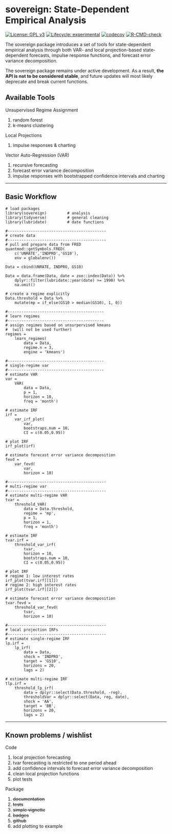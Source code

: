 # sovereign: State-Dependent Empirical Analysis  

<!-- badges: start -->
[![License: GPL v3](https://img.shields.io/badge/License-GPL%20v3-blue.svg)](http://www.gnu.org/licenses/gpl-3.0)
[![Lifecycle: experimental](https://img.shields.io/badge/lifecycle-experimental-orange.svg)](https://www.tidyverse.org/lifecycle/#experimental)
[![codecov](https://codecov.io/gh/tylerJPike/sovereign/branch/main/graph/badge.svg?token=WXLWR6H93B)](https://codecov.io/gh/tylerJPike/sovereign)
[![R-CMD-check](https://github.com/r-lib/usethis/workflows/R-CMD-check/badge.svg)](https://github.com/r-lib/usethis/actions)
<!-- badges: end -->

The sovereign package introduces a set of tools for state-dependent empirical analysis through both VAR- and local projection-based state-dependent forecasts, impulse response functions, and forecast error variance decomposition. 

The sovereign package remains under active development. As a result, **the API is not to be considered stable**, and future updates will most likely deprecate and break current functions. 

## Available Tools  

Unsupervised Regime Assignment
1. random forest  
2. k-means clustering  

Local Projections
1. impulse responses & charting

Vector Auto-Regression (VAR)
1. recursive forecasting 
2. forecast error variance decomposition
3. impulse responses with bootstrapped confidence intervals and charting

----

## Basic Workflow 
    # load packages
    library(sovereign)         # analysis
    library(tidyverse)         # general cleaning
    library(lubridate)         # date functions

    #-------------------------------------------
    # create data
    #-------------------------------------------
    # pull and prepare data from FRED
    quantmod::getSymbols.FRED(
        c('UNRATE','INDPRO','GS10'), 
        env = globalenv())

    Data = cbind(UNRATE, INDPRO, GS10)

    Data = data.frame(Data, date = zoo::index(Data)) %>%
        dplyr::filter(lubridate::year(date) >= 1990) %>% 
        na.omit()

    # create a regime explicitly   
    Data.threshold = Data %>%
        mutate(mp = if_else(GS10 > median(GS10), 1, 0))

    #------------------------------------------
    # learn regimes
    #------------------------------------------
    # assign regimes based on unsurpervised kmeans
    #  (will not be used further)
    regimes = 
        learn_regimes(
            data = Data, 
            regime.n = 3, 
            engine = 'kmeans')

    #------------------------------------------
    # single-regime var
    #------------------------------------------
    # estimate VAR
    var =
        VAR(
            data = Data,
            p = 1,
            horizon = 10,
            freq = 'month')

    # estimate IRF
    irf =
        var_irf_plot(
            var,
            bootstraps.num = 10,
            CI = c(0.05,0.95))

    # plot IRF
    irf_plot(irf)

    # estimate forecast error variance decomposition
    fevd =
        var_fevd(
            var,
            horizon = 10)

    #-------------------------------------------
    # multi-regime var
    #-------------------------------------------
    # estimate multi-regime VAR
    tvar =
        threshold_VAR(
            data = Data.threshold,
            regime = 'mp',
            p = 1,
            horizon = 1,
            freq = 'month')
    
    # estimate IRF
    tvar.irf =
        threshold_var_irf(
            tvar,
            horizon = 10,
            bootstraps.num = 10,
            CI = c(0.05,0.95))

    # plot IRF
    # regime 1: low interest rates
    irf_plot(tvar.irf[[1]])
    # regime 2: high interest rates
    irf_plot(tvar.irf[[2]])

    # estimate forecast error variance decomposition
    tvar.fevd =
        threshold_var_fevd(
            tvar,
            horizon = 10)

    #-------------------------------------------
    # local projection IRFs
    #-------------------------------------------
    # estimate single-regime IRF
    lp.irf =
        lp_irf(
            data = Data,
            shock = 'INDPRO',
            target = 'GS10',
            horizons = 20,
            lags = 2)

    # estimate multi-regime IRF
    tlp.irf =
        threshold_lp_irf(
            data = dplyr::select(Data.threshold, -reg),
            thresholdVar = dplyr::select(Data, reg, date),
            shock = 'AA',
            target = 'BB',
            horizons = 20,
            lags = 2)



---
## Known problems / wishlist
Code  
1. local projection forecasting  
2. tvar forecasting is restricted to one period ahead 
3. add confidence intervals to forecast error variance decomposition  
4. clean local projection functions 
5. plot tests

Package   
1. ~~documentation~~  
2. ~~tests~~  
3. ~~simple vignette~~
4. ~~badges~~  
4. ~~github~~     
5. add plotting to example  
